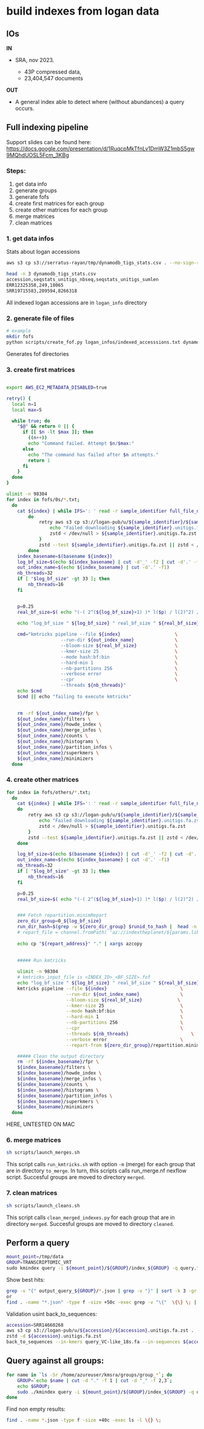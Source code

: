 # build indexes from logan data

## IOs

**IN**

* SRA, nov 2023.
  
  * 43P compressed data,
  * 23,404,547 documents 

**OUT**

* A general index able to detect where (without abundances) a query occurs.


## Full indexing pipeline
Support slides can be found here: https://docs.google.com/presentation/d/1RuqcpMkTfnLv1DmW3Z1mbS5gw9MQhdUOSL5Fcm_3KBg


### Steps:
1. get data info
2. generate groups
3. generate fofs
4. create first matrices for each group
5. create other matrices for each group
6. merge matrices
7. clean matrices


### 1. get data infos
Stats about logan accessions 
```bash
aws s3 cp s3://serratus-rayan/tmp/dynamodb_tigs_stats.csv . --no-sign-request

head -n 3 dynamodb_tigs_stats.csv 
accession,seqstats_unitigs_nbseq,seqstats_unitigs_sumlen
ERR12325358,249,18065
SRR19715583,209594,8266318
```

All indexed logan accessions are in `logan_info` directory

### 2. generate file of files
```bash
# example
mkdir fofs
python scripts/create_fof.py logan_infos/indexed_accesssions.txt dynamodb_tigs_stats.csv fofs 25
```
Generates fof directories


### 3. create first matrices 
```bash

export AWS_EC2_METADATA_DISABLED=true

retry() {
  local n=1
  local max=5

  while true; do
    "$@" && return 0 || {
      if [[ $n -lt $max ]]; then
        ((n++))
        echo "Command failed. Attempt $n/$max:"
      else
        echo "The command has failed after $n attempts."
        return 1
      fi
    }
  done
}

ulimit -n 98304
for index in fofs/0s/*.txt;
  do
    cat ${index} | while IFS=': ' read -r sample_identifier full_file_name;
        do
            retry aws s3 cp s3://logan-pub/u/${sample_identifier}/${sample_identifier}.unitigs.fa.zst . --no-sign-request --no-progress || {
                echo "Failed downloading ${sample_identifier}.unitigs.fa.zst" >&2
                zstd < /dev/null > ${sample_identifier}.unitigs.fa.zst
            }
            zstd --test ${sample_identifier}.unitigs.fa.zst || zstd < /dev/null > ${sample_identifier}.unitigs.fa.zst
        done
    index_basename=$(basename ${index})
    log_bf_size=$(echo ${index_basename} | cut -d'_' -f2 | cut -d'.' -f1)
    out_index_name=$(echo ${index_basename} | cut -d'.' -f1)
    nb_threads=32
    if [ "$log_bf_size" -gt 33 ]; then
        nb_threads=16
    fi


    p=0.25
    real_bf_size=$( echo "(-( 2^(${log_bf_size}+1) )* l($p) / l(2)^2) / 1" | bc -l | cut -d "." -f 1 ) 
    
    echo "log_bf_size " ${log_bf_size} " real_bf_size " ${real_bf_size} " nb_threads " ${nb_threads}

    cmd="kmtricks pipeline --file ${index}                    \
                    --run-dir ${out_index_name}               \
                    --bloom-size ${real_bf_size}              \
                    --kmer-size 25                            \
                    --mode hash:bf:bin                        \
                    --hard-min 1                              \
                    --nb-partitions 256                       \
                    --verbose error                           \
                    --cpr                                     \
                    --threads ${nb_threads}"
    echo $cmd
    $cmd || echo "failing to execute kmtricks"
    

    rm -rf ${out_index_name}/fpr \
    ${out_index_name}/filters \
    ${out_index_name}/howde_index \
    ${out_index_name}/merge_infos \
    ${out_index_name}/counts \
    ${out_index_name}/histograms \
    ${out_index_name}/partition_infos \
    ${out_index_name}/superkmers \
    ${out_index_name}/minimizers
  done
```

### 4. create other matrices 
```bash
for index in fofs/others/*.txt;
  do
    cat ${index} | while IFS=': ' read -r sample_identifier full_file_name;
    do
        retry aws s3 cp s3://logan-pub/u/${sample_identifier}/${sample_identifier}.unitigs.fa.zst . --no-sign-request --no-progress || {
            echo "Failed downloading ${sample_identifier}.unitigs.fa.zst" >&2
            zstd < /dev/null > ${sample_identifier}.unitigs.fa.zst
        }
        zstd --test ${sample_identifier}.unitigs.fa.zst || zstd < /dev/null > ${sample_identifier}.unitigs.fa.zst
    done

    log_bf_size=$(echo $(basename ${index}) | cut -d'_' -f2 | cut -d'.' -f1)
    out_index_name=$(echo ${index_basename} | cut -d'.' -f1)
    nb_threads=32
    if [ "$log_bf_size" -gt 33 ]; then
        nb_threads=16
    fi

    p=0.25
    real_bf_size=$( echo "(-( 2^(${log_bf_size}+1) )* l($p) / l(2)^2) / 1" | bc -l | cut -d "." -f 1 ) 


    ### Fetch repartition.minimRepart  
    zero_dir_group=0_${log_bf_size}
    run_dir_hash=$(grep -w ${zero_dir_group} $runid_to_hash |  head -n 1 | cut -d " " -f2)
    # repart_file = channel.fromPath( 'az://indextheplanet/${params.libking}/${run_dir_hash}/${zero_dir_group}/repartition_gatb/repartition.minimRepart' )
    
    echo cp "${repart_address}" "." | xargs azcopy 
 
    
    ##### Run kmtricks

    ulimit -n 98304
    # kmtricks_input_file is <INDEX_ID>_<BF_SIZE>.fof
    echo "log_bf_size " ${log_bf_size} " real_bf_size " ${real_bf_size} " nb_threads " ${nb_threads}
    kmtricks pipeline --file ${index}                           \
                      --run-dir ${out_index_name}               \
                      --bloom-size ${real_bf_size}             \
                      --kmer-size 25                            \
                      --mode hash:bf:bin                        \
                      --hard-min 1                              \
                      --nb-partitions 256                       \
                      --cpr                                     \
                      --threads ${nb_threads}			            \
                      --verbose error                           \
                      --repart-from ${zero_dir_group}/repartition.minimRepart

    ##### Clean the output directory
    rm -rf ${index_basename}/fpr \
    ${index_basename}/filters \
    ${index_basename}/howde_index \
    ${index_basename}/merge_infos \
    ${index_basename}/counts \
    ${index_basename}/histograms \
    ${index_basename}/partition_infos \
    ${index_basename}/superkmers \
    ${index_basename}/minimizers
  done
```
HERE, UNTESTED ON MAC
### 6. merge matrices
```bash
sh scripts/launch_merges.sh
```
This script calls `run_kmtricks.sh` with option `-m` (merge) for each group that are in directory `to_merge`.
In turn, this scripts calls run_merge.nf nexflow script.
Succesful groups are moved to directory `merged`.

### 7. clean matrices
```bash
sh scripts/launch_cleans.sh
```
This script calls `clean_merged_indexes.py` for each group that are in directory `merged`.
Succesful groups are moved to directory `cleaned`.



## Perform a query
```bash
mount_point=/tmp/data
GROUP=TRANSCRIPTOMIC_VRT
sudo kmindex query -i ${mount_point}/${GROUP}/index_${GROUP} -q query.fa -o output_query_${GROUP} -z 5 -r 0.1
```
Show best hits: 
```bash
grep -v "{" output_query_${GROUP}/*.json | grep -v "}" | sort -k 3 -gr
or
find . -name "*.json" -type f -size +50c -exec grep -v "\{"  \{\} \; | grep -v "\}" | sort -k 2 -gr | head
```

Validation usint back_to_sequences: 
```bash
accession=SRR14660268
aws s3 cp s3://logan-pub/u/${accession}/${accession}.unitigs.fa.zst . --no-sign-request
zstd -d ${accession}.unitigs.fa.zst
back_to_sequences --in-kmers query_VC-like_18s.fa --in-sequences ${accession}.unitigs.fa --out-sequences out_${accession}_query_VC-like_18s.fa --out-kmers out_${accession}_query_VC-like_18s_kmers.txt -m 5
```

## Query against all groups: 
```bash
for name in `ls -Sr /home/azureuser/kmsra/groups/group_*`; do 
	GROUP=`echo $name | cut -d "." -f 1 | cut -d "_" -f 2,3`; 
	echo $GROUP; 
	sudo ./kmindex query -i ${mount_point}/${GROUP}/index_${GROUP} -q query.fa -o output_query_${GROUP} -z 5 -r 0.4  > log_$GROUP.txt 2>&1 || break
done
```

Find non empty results: 
```bash
find . -name *.json -type f -size +40c -exec ls -l \{} \;
```
